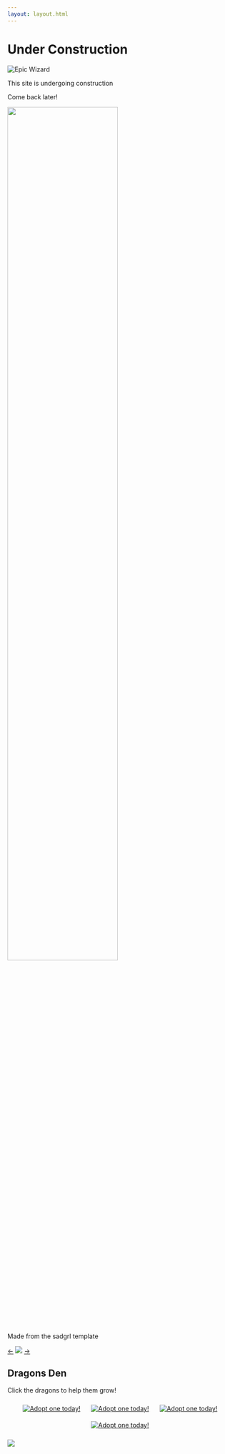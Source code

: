 ```yaml
---
layout: layout.html 
---
```

# Under Construction

![Epic Wizard](/imgs/epic-wizard.gif)

This site is undergoing construction

Come back later!

<!-- ![Seperator](/imgs/lightning-sep.gif) -->
<img src="/imgs/lightning-sep.gif" style="width: 70%;"/>

Made from the sadgrl template


<p>
    <a href="https://fediring.net/previous?host=dakotamarshall.net">←</a>
    <a href="https://fediring.net/"><img src="/imgs/fediring.gif"></a>
    <a href="https://fediring.net/next?host=dakotamarshall.net">→</a>
</p>

## Dragons Den

Click the dragons to help them grow!

<div class="box", style="text-align: center">
<a href="https://dragcave.net/view/bDFXh"><img src="https://dragcave.net/image/bDFXh.gif" style="border-width:0; padding: 10px" alt="Adopt one today!"/></a>
<a href="https://dragcave.net/view/8z1NV"><img src="https://dragcave.net/image/8z1NV.gif" style="border-width:0; padding: 10px" alt="Adopt one today!"/></a>
<a href="https://dragcave.net/view/biTNi"><img src="https://dragcave.net/image/biTNi.gif" style="border-width:0; padding: 10px" alt="Adopt one today!"/></a>
<a href="https://dragcave.net/view/KVWFT"><img src="https://dragcave.net/image/KVWFT.gif" style="border-width:0; padding: 10px" alt="Adopt one today!"/></a>
</div>

<a href="https://www.allureofnds.net/"><img src="https://static.allureofnds.net/images/banner.png"/></a>
